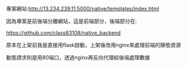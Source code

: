 專案網站:http://13.234.239.11:5000/native/templates/index.html

因為專案是前後端分離網站，這是前端部分，後端部分在:

https://github.com/class83108/native_backend

原本在上架前我是直接用flask啟動，上架後改用nginx來處理前端的靜態資源

動態請求則是用80端口，透過nginx再反向代理給後端處理數據
